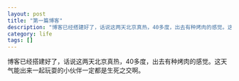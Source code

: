 ```yaml
---
layout: post
title: "第一篇博客"
description: "博客已经搭建好了，话说这两天北京真热，40多度，出去有种烤肉的感觉。这天气能出来一起玩耍的小伙伴一定都是生死之交啊。"
category: life
tags: []
---
```


博客已经搭建好了，话说这两天北京真热，40多度，出去有种烤肉的感觉。这天气能出来一起玩耍的小伙伴一定都是生死之交啊。
